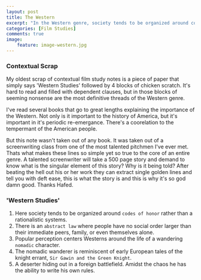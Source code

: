 ```yaml
---
layout: post
title: The Western
excerpt: "In the Western genre, society tends to be organized around codes of honor rather than a rationalistic systems… Abstract law where people have no social order larger than their immediate peers, family or even themselves alone."
categories: [Film Studies]
comments: true
image:
    feature: image-western.jpg
---
```


### Contextual Scrap

My oldest scrap of contextual film study notes is a piece of paper that simply says 'Western Studies' followed by 4 blocks of chicken scratch. It's hard to read and filled with dependent clauses, but in those blocks of seeming nonsense are the most definitive threads of the Western genre. 

I've read several books that go to great lengths explaining the importance of the Western. Not only is it important to the history of America, but it's important in it's periodic re-emergance. There's a coorelation to the tempermant of the American people.

But this note wasn't taken out of any book. It was taken out of a screenwriting class from one of the most talented pitchmen I've ever met. Thats what makes these lines so simple yet so true to the core of an entire genre. A talented screenwriter will take a 500 page story and demand to know what is the singular element of this story? Why is it being told? After beating the hell out his or her work they can extract single golden lines and tell you with deft ease, this is what the story is and this is why it's so god damn good. Thanks Hafed.

### 'Western Studies'

1. Here society tends to be organized around `codes of honor` rather than a rationalistic systems.
2. There is an `abstract law` where people have no social order larger than their immediate peers, family, or even themselves alone.
3. Popular perception centers Westerns around the life of a wandering `nomadic` character.
4. The nomadic wanderer is reminiscent of early European tales of the knight errant, `Sir Gawin and the Green Knight`.
5. A deserter hiding out in a foreign battlefield. Amidst the chaos he has the ability to write his own rules.
